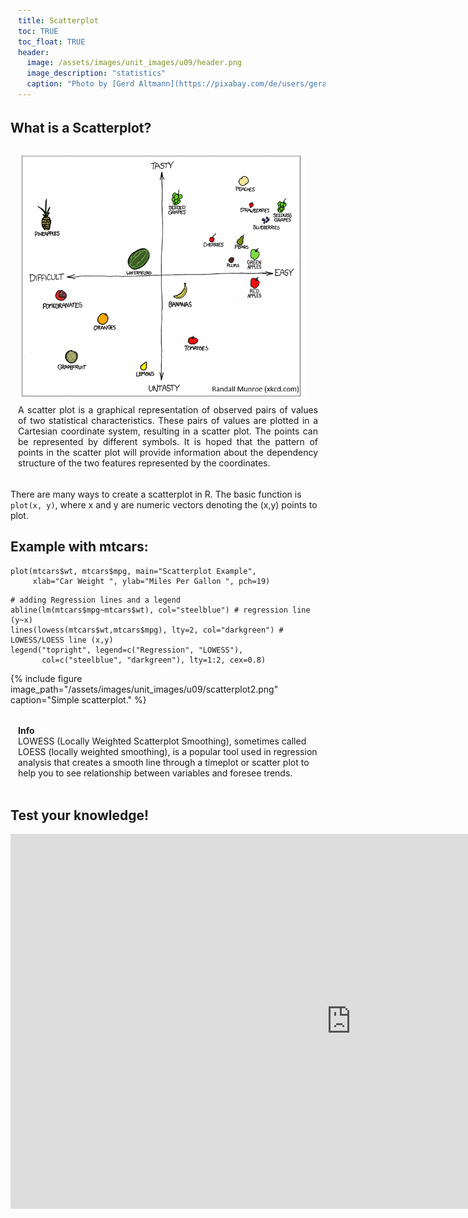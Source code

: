 ```yaml
---
title: Scatterplot
toc: TRUE
toc_float: TRUE
header:
  image: /assets/images/unit_images/u09/header.png
  image_description: "statistics"
  caption: "Photo by [Gerd Altmann](https://pixabay.com/de/users/geralt-9301/?utm_source=link-attribution&utm_medium=referral&utm_campaign=image&utm_content=4705451) [from Pixabay](https://pixabay.com/)"
---
```


## What is a Scatterplot?
<style>.unit p {text-align: justify;}</style>
<div class="unit"><img src="scatterplot1.png" width="454" height="388" align="right" vspace="10" hspace="20">
<p>A scatter plot is a graphical representation of observed pairs of values of two statistical characteristics. These pairs of values are plotted in a Cartesian coordinate system, resulting in a scatter plot. The points can be represented by different symbols. It is hoped that the pattern of points in the scatter plot will provide information about the dependency structure of the two features represented by the coordinates.</p></div>

There are many ways to create a scatterplot in R. The basic function is `plot(x, y)`, where x and y are numeric vectors denoting the (x,y) points to plot.

## Example with mtcars:
```
plot(mtcars$wt, mtcars$mpg, main="Scatterplot Example",
     xlab="Car Weight ", ylab="Miles Per Gallon ", pch=19)
```
```
# adding Regression lines and a legend
abline(lm(mtcars$mpg~mtcars$wt), col="steelblue") # regression line (y~x)
lines(lowess(mtcars$wt,mtcars$mpg), lty=2, col="darkgreen") # LOWESS/LOESS line (x,y)
legend("topright", legend=c("Regression", "LOWESS"),
       col=c("steelblue", "darkgreen"), lty=1:2, cex=0.8)
```
{% include figure image_path="/assets/images/unit_images/u09/scatterplot2.png" caption="Simple scatterplot." %}

<html>
<head>
<meta name="viewport" content="width=device-width, initial-scale=1">
<style>
div {
  margin-bottom: 15px;
  padding: 4px 12px;
}

.info {
  background-color: #e7f3fe;
  border-left: 6px solid #2196F3;
}

</style>
</head>
<body>
<div class="info">
  <p><strong>Info</strong>  <br>
  LOWESS (Locally Weighted Scatterplot Smoothing), sometimes called LOESS (locally weighted smoothing), is a popular tool used in regression analysis that creates a smooth line through a timeplot or scatter plot to help you to see relationship between variables and foresee trends.
  </p>
</div>
</body>
</html>



## Test your knowledge!
<iframe src="https://geomoer.github.io/moer-h5p-content/h5p-standalone-1.3.x/demo/base-r-unit09-scatterplot.html" width="1090" height="600" frameborder="0" allowfullscreen="allowfullscreen" allow="geolocation *; microphone *; camera *; midi *; encrypted-media *"> </iframe><script src="https://h5p.org/sites/all/modules/h5p/library/js/h5p-resizer.js" charset="UTF-8"></script> 